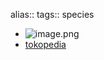 alias:: 
tags:: species

- ![image.png](https://peach-geographical-bat-397.mypinata.cloud/ipfs/Qmc7W2Kmy1y6uvF7LJSzFSH5W5U7fPPPkHx6c1JQix1KPh)
- [tokopedia](https://www.tokopedia.com/joloxfarm/8-pohon-bibit-tanaman-rambat-akar-seribu-curtain-ivy-cissus-sicyoides?extParam=ivf%3Dfalse)